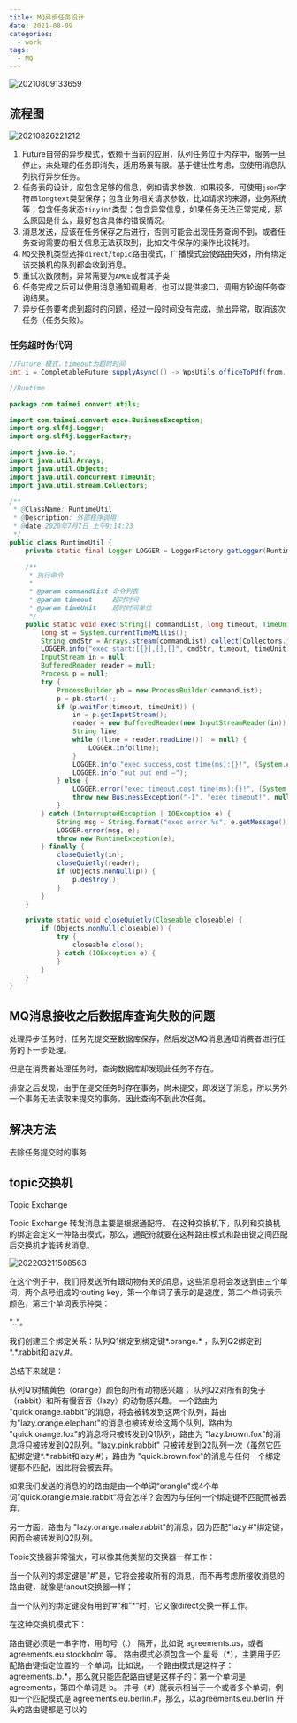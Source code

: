 ```yaml
---
title: MQ异步任务设计
date: 2021-08-09
categories:
  - work
tags:
  - MQ
---
```



![20210809133659](https://gitee.com/snowyan/image/raw/master/2021/20210809133659.jpg)

<!-- more -->

## 流程图

![20210826221212](https://gitee.com/snowyan/image/raw/master/2021/20210826221212.png)

1. Future自带的异步模式，依赖于当前的应用，队列任务位于内存中，服务一旦停止，未处理的任务即消失，适用场景有限。基于健壮性考虑，应使用消息队列执行异步任务。
2. 任务表的设计，应包含足够的信息，例如请求参数，如果较多，可使用`json`字符串`longtext`类型保存；包含业务相关请求参数，比如请求的来源，业务系统等；包含任务状态`tinyint`类型；包含异常信息，如果任务无法正常完成，那么原因是什么，最好包含具体的错误情况。
3. 消息发送，应该在任务保存之后进行，否则可能会出现任务查询不到，或者任务查询需要的相关信息无法获取到，比如文件保存的操作比较耗时。
4. `MQ`交换机类型选择`direct/topic`路由模式，广播模式会使路由失效，所有绑定该交换机的队列都会收到消息。
5. 重试次数限制，异常需要为`AMQE`或者其子类
6. 任务完成之后可以使用消息通知调用者，也可以提供接口，调用方轮询任务查询结果。
7. 异步任务要考虑到超时的问题，经过一段时间没有完成，抛出异常，取消该次任务（任务失败）。

### 任务超时伪代码

```java
//Future 模式，timeout为超时时间
int i = CompletableFuture.supplyAsync(() -> WpsUtils.officeToPdf(from, to)).get(timeout, TimeUnit.SECONDS);

//Runtime

package com.taimei.convert.utils;

import com.taimei.convert.exce.BusinessException;
import org.slf4j.Logger;
import org.slf4j.LoggerFactory;

import java.io.*;
import java.util.Arrays;
import java.util.Objects;
import java.util.concurrent.TimeUnit;
import java.util.stream.Collectors;

/**
 * @ClassName: RuntimeUtil
 * @Description: 外部程序调用
 * @date 2020年7月7日 上午9:14:23
 */
public class RuntimeUtil {
    private static final Logger LOGGER = LoggerFactory.getLogger(RuntimeUtil.class);

    /**
     * 执行命令
     *
     * @param commandList 命令列表
     * @param timeout     超时时间
     * @param timeUnit    超时时间单位
     */
    public static void exec(String[] commandList, long timeout, TimeUnit timeUnit) {
        long st = System.currentTimeMillis();
        String cmdStr = Arrays.stream(commandList).collect(Collectors.joining(","));
        LOGGER.info("exec start:[{}],[],[]", cmdStr, timeout, timeUnit);
        InputStream in = null;
        BufferedReader reader = null;
        Process p = null;
        try {
            ProcessBuilder pb = new ProcessBuilder(commandList);
            p = pb.start();
            if (p.waitFor(timeout, timeUnit)) {
                in = p.getInputStream();
                reader = new BufferedReader(new InputStreamReader(in));
                String line;
                while ((line = reader.readLine()) != null) {
                    LOGGER.info(line);
                }
                LOGGER.info("exec success,cost time(ms):{}!", (System.currentTimeMillis() - st));
                LOGGER.info("out put end —");
            } else {
                LOGGER.error("exec timeout,cost time(ms):{}!", (System.currentTimeMillis() - st));
                throw new BusinessException("-1", "exec timeout!", null);
            }
        } catch (InterruptedException | IOException e) {
            String msg = String.format("exec error:%s", e.getMessage());
            LOGGER.error(msg, e);
            throw new RuntimeException(e);
        } finally {
            closeQuietly(in);
            closeQuietly(reader);
            if (Objects.nonNull(p)) {
                p.destroy();
            }
        }
    }

    private static void closeQuietly(Closeable closeable) {
        if (Objects.nonNull(closeable)) {
            try {
                closeable.close();
            } catch (IOException e) {
            }
        }
    }
}
```

## MQ消息接收之后数据库查询失败的问题

处理异步任务时，任务先提交至数据库保存，然后发送MQ消息通知消费者进行任务的下一步处理。

但是在消费者处理任务时，查询数据库却发现此任务不存在。

排查之后发现，由于在提交任务时存在事务，尚未提交，即发送了消息，所以另外一个事务无法读取未提交的事务，因此查询不到此次任务。


## 解决方法

去除任务提交时的事务

## topic交换机

Topic Exchange

Topic Exchange 转发消息主要是根据通配符。 在这种交换机下，队列和交换机的绑定会定义一种路由模式，那么，通配符就要在这种路由模式和路由键之间匹配后交换机才能转发消息。

![202203211508563](https://gitee.com/snowyan/image/raw/master/2021/202203211508563.png)

在这个例子中，我们将发送所有跟动物有关的消息，这些消息将会发送到由三个单词，两个点号组成的routing key，第一个单词了表示的是速度，第二个单词表示颜色，第三个单词表示种类：

"<speed>.<colour>.<species>"。

我们创建三个绑定关系：队列Q1绑定到绑定键*.orange.* ，队列Q2绑定到*.*.rabbit和lazy.#。

总结下来就是：

队列Q1对橘黄色（orange）颜色的所有动物感兴趣；
队列Q2对所有的兔子（rabbit）和所有慢吞吞（lazy）的动物感兴趣。
一个路由为 "quick.orange.rabbit"的消息，将会被转发到这两个队列，路由为"lazy.orange.elephant"的消息也被转发给这两个队列，路由为 "quick.orange.fox"的消息将只被转发到Q1队列，路由为 "lazy.brown.fox"的消息将只被转发到Q2队列。"lazy.pink.rabbit" 只被转发到Q2队列一次（虽然它匹配绑定键*.*.rabbit和lazy.#），路由为 "quick.brown.fox"的消息与任何一个绑定键都不匹配，因此将会被丢弃。

如果我们发送的消息的的路由是由一个单词“orangle"或4个单词”quick.orangle.male.rabbit“将会怎样？会因为与任何一个绑定键不匹配而被丢弃。

另一方面，路由为 "lazy.orange.male.rabbit"的消息，因为匹配"lazy.#"绑定键，因而会被转发到Q2队列。

Topic交换器非常强大，可以像其他类型的交换器一样工作：

当一个队列的绑定键是"#"是，它将会接收所有的消息，而不再考虑所接收消息的路由键，就像是fanout交换器一样；

当一个队列的绑定键没有用到”#“和”*“时，它又像direct交换一样工作。

在这种交换机模式下：

路由键必须是一串字符，用句号（.） 隔开，比如说 agreements.us，或者 agreements.eu.stockholm 等。
路由模式必须包含一个 星号（\*），主要用于匹配路由键指定位置的一个单词，比如说，一个路由模式是这样子：agreements..b.*，那么就只能匹配路由键是这样子的：第一个单词是 agreements，第四个单词是 b。 井号（#）就表示相当于一个或者多个单词，例如一个匹配模式是 agreements.eu.berlin.#，那么，以agreements.eu.berlin 开头的路由键都是可以的